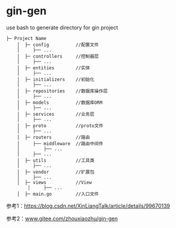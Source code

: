 # gin-gen
use bash to generate directory for gin project 

```
├─ Project Name
    │  ├─ config          //配置文件
    │     ├── ...
    │  ├─ controllers     //控制器层
    │     ├── ...
    │  ├─ entities        //实体
    │     ├── ...
    │  ├─ initializers    //初始化
    │     ├── ...
    │  ├─ repositories    //数据库操作层
    │     ├── ...
    │  ├─ models          //数据库ORM
    │     ├── ...
    │  ├─ services        //业务层
    │     ├── ...
    │  ├─ proto           //proto文件
    │     ├── ...
    │  ├─ routers         //路由
    │     ├── middleware  //路由中间件
    │         ├── ...
    │     ├── ...
    │  ├─ utils           //工具类
    │     ├── ...
    │  ├─ vendor          //扩展包
    │     ├── ...
    │  ├─ views           //View
        │     ├── ...
    │  ├─ main.go         //入口文件
```


参考1：https://blog.csdn.net/XinLiangTalk/article/details/99670139

参考2：www.gitee.com/zhouxiaozhu/gin-gen
